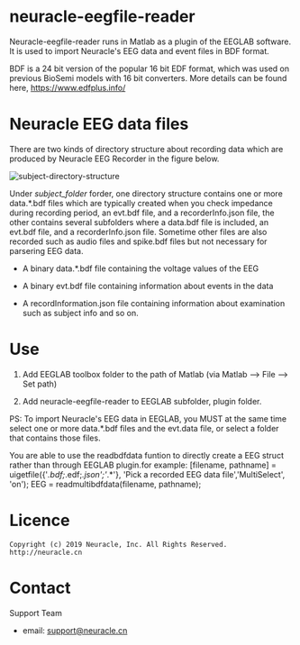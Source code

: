# neuracle-eegfile-reader

Neuracle-eegfile-reader runs in Matlab as a plugin of the EEGLAB software. It is used to import Neuracle's EEG data and event files in BDF format.

BDF is a 24 bit version of the popular 16 bit EDF format, which was used on previous BioSemi models with 16 bit converters. More details can be found here, <https://www.edfplus.info/>

# Neuracle EEG data files
There are two kinds of directory structure about recording data which are produced by Neuracle EEG Recorder in the figure below. 

![subject-directory-structure](https://github.com/neuracle/neuracle-eegfile-reader/blob/master/pics/subject-directory-structure.png)

Under *subject_folder* forder, one directory structure contains one or more data.\*.bdf files which are typically created when you check impedance during recording period, an evt.bdf file, and a recorderInfo.json file, the other contains several subfolders where a data.bdf file is included, an evt.bdf file, and a recorderInfo.json file. Sometime other files are also recorded such as audio files and spike.bdf files but not necessary for parsering EEG data. 

- A binary data.\*.bdf file containing the voltage values of the EEG  
  
- A binary evt.bdf file containing information about events in the data

- A recordInformation.json file containing information about examination such as subject info and so on.

# Use 

1. Add EEGLAB toolbox folder to the path of Matlab (via Matlab --> File --> Set path)

2. Add neuracle-eegfile-reader to EEGLAB subfolder, plugin folder.

PS: To import Neuracle's EEG data in EEGLAB, you MUST at the same time select one or more data.\*.bdf files and the evt.data file, or select a folder that contains those files. 

You are able to use the readbdfdata funtion to directly create a EEG struct rather than through EEGLAB plugin.for example:
[filename, pathname] = uigetfile({'*.bdf;*.edf;*.json';'*.*'}, 'Pick a recorded EEG data file','MultiSelect', 'on');
EEG = readmultibdfdata(filename, pathname);


# Licence

```
Copyright (c) 2019 Neuracle, Inc. All Rights Reserved. http://neuracle.cn
```

# Contact
Support Team
- email: support@neuracle.cn
